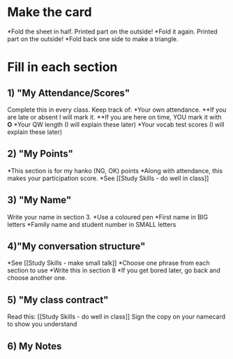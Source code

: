 # Make the card
*Fold the sheet in half. Printed part on the outside!
*Fold it again. Printed part on the outside!
*Fold back one side to make a triangle.

# Fill in each section
## 1) "My Attendance/Scores"
Complete this in every class. Keep track of:
*Your own attendance.
**If you are late or absent I will mark it.
**If you are here on time, YOU mark it with __O__
*Your QW length (I will explain these later)
*Your vocab test scores (I will explain these later)

## 2) "My Points"
*This section is for my hanko (NG, OK) points
*Along with attendance, this makes your participation score.
*See [[Study Skills - do well in class]]

## 3) "My Name"
Write your name in section 3.
*Use a coloured pen
*First name in BIG letters
*Family name and student number in SMALL letters

## 4)"My conversation structure"
*See [[Study Skills - make small talk]]
*Choose one phrase from each section to use
*Write this in section 8
*If you get bored later, go back and choose another one.

## 5) "My class contract"
Read this: [[Study Skills - do well in class]]
Sign the copy on your namecard to show you understand

## 6) My Notes



